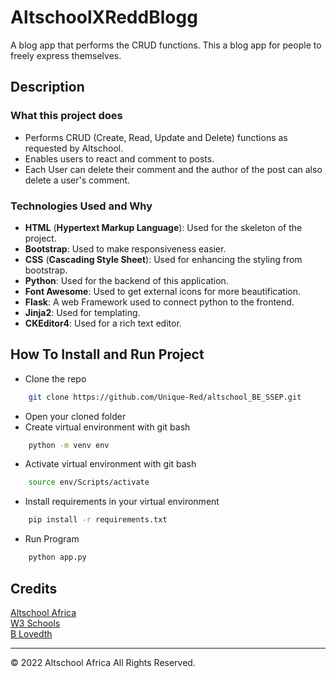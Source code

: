 # AltschoolXReddBlogg
A blog app that performs the CRUD functions. This a blog app for people to freely express themselves. 

## Description
### What this project does
* Performs CRUD (Create, Read, Update and Delete) functions as requested by Altschool.
* Enables users to react and comment to posts.
* Each User can delete their comment and the author of the post can also delete a user's comment.


### Technologies Used and Why
* **HTML** (**Hypertext Markup Language**): Used for the skeleton of the project.
* **Bootstrap**: Used to make responsiveness easier.
* **CSS** (**Cascading Style Sheet**): Used for enhancing the styling from bootstrap.
* **Python**: Used for the backend of this application.
* **Font Awesome**: Used to get external icons for more beautification.
* **Flask**: A web Framework used to connect python to the frontend.
* **Jinja2**: Used for templating.
* **CKEditor4**: Used for a rich text editor.

## How To Install and Run Project
- Clone the repo
```sh
    git clone https://github.com/Unique-Red/altschool_BE_SSEP.git
```
- Open your cloned folder
- Create virtual environment with git bash
```sh
    python -m venv env
```
- Activate virtual environment with git bash
```sh
    source env/Scripts/activate
```
- Install requirements in your virtual environment
```sh
    pip install -r requirements.txt
```
- Run Program
```sh
    python app.py
```

## Credits
[Altschool Africa](https://www.altschoolafrica.com/)
<br>
[W3 Schools](https://www.w3schools.com/)
<br>
[B Lovedth](https://github.com/B-lovedth)


- - -
© 2022 Altschool Africa All Rights Reserved.